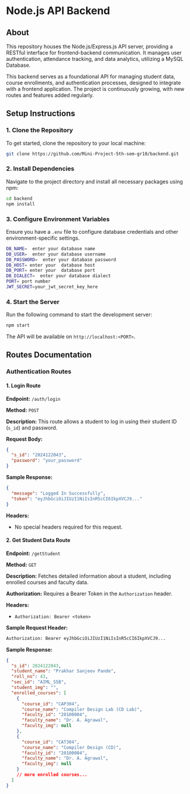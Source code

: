 # Node.js API Backend

## About

This repository houses the Node.js/Express.js API server, providing a RESTful interface for frontend-backend communication. It manages user authentication, attendance tracking, and data analytics, utilizing a MySQL Database.

This backend serves as a foundational API for managing student data, course enrollments, and authentication processes, designed to integrate with a frontend application. The project is continuously growing, with new routes and features added regularly.

## Setup Instructions

### 1. Clone the Repository

To get started, clone the repository to your local machine:

```bash
git clone https://github.com/Mini-Project-5th-sem-gr10/backend.git
```

### 2. Install Dependencies

Navigate to the project directory and install all necessary packages using npm:

```bash
cd backend
npm install
```

### 3. Configure Environment Variables

Ensure you have a `.env` file to configure database credentials and other environment-specific settings.

```bash
DB_NAME=  enter your database name
DB_USER=  enter your database username
DB_PASSWORD=  enter your database password
DB_HOST= enter your  database host
DB_PORT= enter your  database port
DB_DIALECT=  enter your database dialect
PORT= port number
JWT_SECRET=your_jwt_secret_key_here
```

### 4. Start the Server

Run the following command to start the development server:

```bash
npm start
```

The API will be available on `http://localhost:<PORT>`.

## Routes Documentation

### Authentication Routes

#### 1. Login Route

**Endpoint:** `/auth/login`

**Method:** `POST`

**Description:** This route allows a student to log in using their student ID (`s_id`) and password.

**Request Body:**

```json
{
  "s_id": "2024122043",
  "password": "your_password"
}
```

**Sample Response:**

```json
{
  "message": "Logged In Successfully",
  "token": "eyJhbGciOiJIUzI1NiIsInR5cCI6IkpXVCJ9..."
}
```

**Headers:**

- No special headers required for this request.

#### 2. Get Student Data Route

**Endpoint:** `/getStudent`

**Method:** `GET`

**Description:** Fetches detailed information about a student, including enrolled courses and faculty data.

**Authorization:** Requires a Bearer Token in the `Authorization` header.

**Headers:**

- `Authorization: Bearer <token>`

**Sample Request Header:**

```bash
Authorization: Bearer eyJhbGciOiJIUzI1NiIsInR5cCI6IkpXVCJ9...
```

**Sample Response:**

```json
{
  "s_id": 2024122043,
  "student_name": "Prakhar Sanjeev Pande",
  "roll_no": 43,
  "sec_id": "AIML_S5B",
  "student_img": "",
  "enrolled_courses": [
    {
      "course_id": "CAP304",
      "course_name": "Compiler Design Lab (CD Lab)",
      "faculty_id": "20100004",
      "faculty_name": "Dr. A. Agrawal",
      "faculty_img": null
    },
    {
      "course_id": "CAT304",
      "course_name": "Compiler Design (CD)",
      "faculty_id": "20100004",
      "faculty_name": "Dr. A. Agrawal",
      "faculty_img": null
    }
    // more enrolled courses...
  ]
}
```
